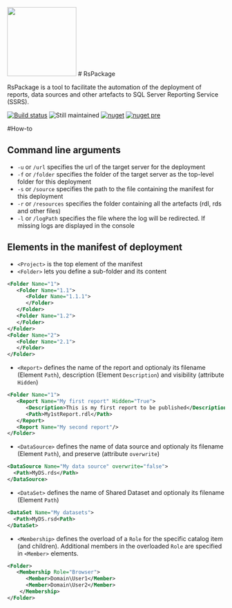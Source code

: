 <img src="https://github.com/Seddryck/RsPackage/raw/develop/RsPackage-title.png" width="160px">
# RsPackage

RsPackage is a tool to facilitate the automation of the deployment of reports, data sources and other artefacts to SQL Server Reporting Service (SSRS).

[![Build status](https://ci.appveyor.com/api/projects/status/7k5tda804jbcvlq4?svg=true)](https://ci.appveyor.com/project/Seddryck/RsPackage)
![Still maintained](https://img.shields.io/maintenance/yes/2020.svg)
[![nuget](https://img.shields.io/nuget/v/RsPackage.svg)](https://www.nuget.org/packages/RsPackage/)
[![nuget pre](https://img.shields.io/nuget/vpre/RsPackage.svg)](https://www.nuget.org/packages/RsPackage/)

#How-to

## Command line arguments

* ```-u``` or ```/url``` specifies the url of the target server for the deployment
* ```-f``` or ```/folder``` specifies the folder of the target server as the top-level folder for this deployment
* ```-s``` or ```/source``` specifies the path to the file containing the manifest for this deployment
* ```-r``` or ```/resources``` specifies the folder containing all the artefacts (rdl, rds and other files)
* ```-l``` or ```/logPath``` specifies the file where the log will be redirected. If missing logs are displayed in the console

## Elements in the manifest of deployment

* ```<Project>``` is the top element of the manifest
* ```<Folder>``` lets you define a sub-folder and its content
``` xml
<Folder Name="1">
   <Folder Name="1.1">
      <Folder Name="1.1.1">
      </Folder>
   </Folder>
   <Folder Name="1.2">
   </Folder>
</Folder>
<Folder Name="2">
   <Folder Name="2.1">
   </Folder>
</Folder>
```
* ```<Report>``` defines the name of the report and optionaly its filename (Element ```Path```), description (Element ```Description```) and visibility (attribute ```Hidden```)
``` xml
<Folder Name="1">
   <Report Name="My first report" Hidden="True">
      <Description>This is my first report to be published</Description>
      <Path>My1stReport.rdl</Path>
   </Report>
   <Report Name="My second report"/>
</Folder>
```
* ```<DataSource>``` defines the name of data source and optionaly its filename (Element ```Path```), and  preserve (attribute ```overwrite```)
``` xml
<DataSource Name="My data source" overwrite="false">
  <Path>MyDS.rds</Path>
</DataSource>
```
* ```<DataSet>``` defines the name of Shared Dataset and optionaly its filename (Element ```Path```)
``` xml
<DataSet Name="My datasets">
  <Path>MyDS.rsd<Path>
</DataSet>
```
* ```<Membership>``` defines the overload of a ```Role``` for the specific catalog item (and children). Additional members in the overloaded ```Role``` are specified in ```<Member>``` elements.
``` xml
<Folder>
   <Membership Role="Browser">
      <Member>Domain\User1</Member>
      <Member>Domain\User2</Member>
    </Membership>
</Folder>
```
